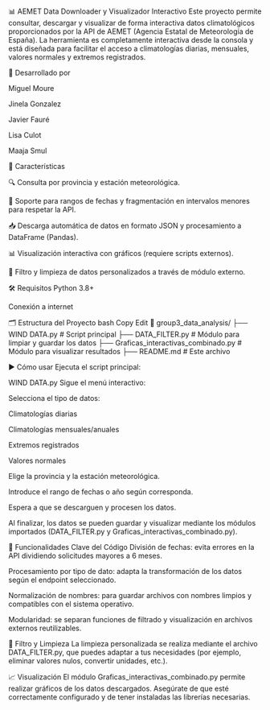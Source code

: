 📊 AEMET Data Downloader y Visualizador Interactivo
Este proyecto permite consultar, descargar y visualizar de forma interactiva datos climatológicos proporcionados por la API de AEMET (Agencia Estatal de Meteorología de España). La herramienta es completamente interactiva desde la consola y está diseñada para facilitar el acceso a climatologías diarias, mensuales, valores normales y extremos registrados.

👥 Desarrollado por

Miguel Moure

Jinela Gonzalez

Javier Fauré

Lisa Culot

Maaja Smul

🚀 Características

🔍 Consulta por provincia y estación meteorológica.

📆 Soporte para rangos de fechas y fragmentación en intervalos menores para respetar la API.

📥 Descarga automática de datos en formato JSON y procesamiento a DataFrame (Pandas).

📊 Visualización interactiva con gráficos (requiere scripts externos).

🧼 Filtro y limpieza de datos personalizados a través de módulo externo.

🛠️ Requisitos
Python 3.8+

Conexión a internet

🗂️ Estructura del Proyecto
bash
Copy
Edit
📁 group3_data_analysis/
├── WIND DATA.py                         # Script principal
├── DATA_FILTER.py                       # Módulo para limpiar y guardar los datos
├── Graficas_interactivas_combinado.py   # Módulo para visualizar resultados
├── README.md                            # Este archivo

▶️ Cómo usar
Ejecuta el script principal:

WIND DATA.py
Sigue el menú interactivo:

Selecciona el tipo de datos:

Climatologías diarias

Climatologías mensuales/anuales

Extremos registrados

Valores normales

Elige la provincia y la estación meteorológica.

Introduce el rango de fechas o año según corresponda.

Espera a que se descarguen y procesen los datos.

Al finalizar, los datos se pueden guardar y visualizar mediante los módulos importados (DATA_FILTER.py y Graficas_interactivas_combinado.py).

🧠 Funcionalidades Clave del Código
División de fechas: evita errores en la API dividiendo solicitudes mayores a 6 meses.

Procesamiento por tipo de dato: adapta la transformación de los datos según el endpoint seleccionado.

Normalización de nombres: para guardar archivos con nombres limpios y compatibles con el sistema operativo.

Modularidad: se separan funciones de filtrado y visualización en archivos externos reutilizables.

🧼 Filtro y Limpieza
La limpieza personalizada se realiza mediante el archivo DATA_FILTER.py, que puedes adaptar a tus necesidades (por ejemplo, eliminar valores nulos, convertir unidades, etc.).

📈 Visualización
El módulo Graficas_interactivas_combinado.py permite realizar gráficos de los datos descargados. Asegúrate de que esté correctamente configurado y de tener instaladas las librerías necesarias.

